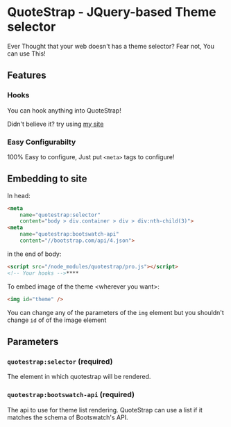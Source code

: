 # QuoteStrap - JQuery-based Theme selector

Ever Thought that your web doesn't has a theme selector? Fear not, You can use This!
## Features
### Hooks
You can hook anything into QuoteStrap!

Didn't believe it? try using [my site](https://bkshrinandhan.neocities.org)

### Easy Configurabilty
100% Easy to configure, Just put `<meta>` tags to configure!

## Embedding to site
In head:

```html
<meta 
	name="quotestrap:selector"
	content="body > div.container > div > div:nth-child(3)">
<meta 
	name="quotestrap:bootswatch-api" 
	content="//bootstrap.com/api/4.json">
```

in the end of body:
```html
<script src="/node_modules/quotestrap/pro.js"></script>
<!-- Your hooks -->****
```

To embed image of the theme &lt;wherever you want&gt;:
```html
<img id="theme" />
```
You can change any of the parameters of the `img` element but you shouldn't change `id` of of the image element
## Parameters
### `quotestrap:selector` (required)

The element in which quotestrap will be rendered.

### `quotestrap:bootswatch-api` (required)

The api to use for theme list rendering. QuoteStrap can use a list if it matches the schema of Bootswatch's API.



